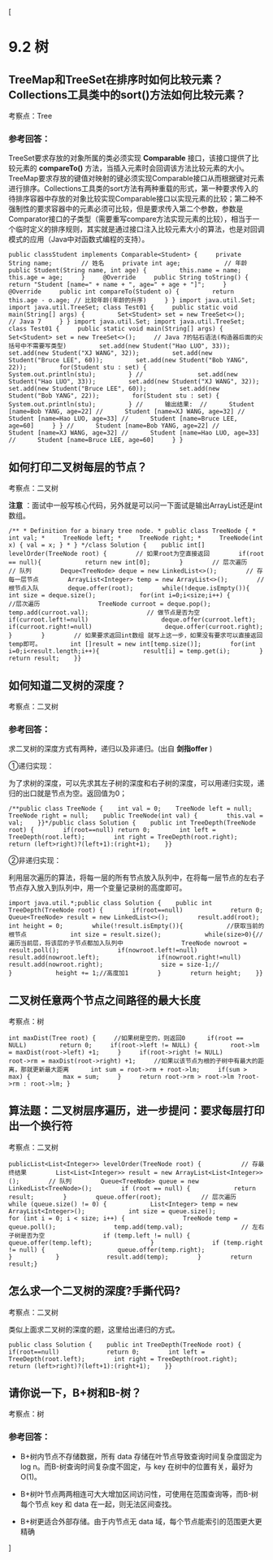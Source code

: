 [

#  9.2 树

##  TreeMap和TreeSet在排序时如何比较元素？Collections工具类中的sort()方法如何比较元素？

考察点：Tree

###  参考回答：

TreeSet要求存放的对象所属的类必须实现 **Comparable** 接口，该接口提供了比较元素的 **compareTo()**
方法，当插入元素时会回调该方法比较元素的大小。TreeMap要求存放的键值对映射的键必须实现Comparable接口从而根据键对元素进行排序。Collections工具类的sort方法有两种重载的形式，第一种要求传入的待排序容器中存放的对象比较实现Comparable接口以实现元素的比较；第二种不强制性的要求容器中的元素必须可比较，但是要求传入第二个参数，参数是Comparator接口的子类型（需要重写compare方法实现元素的比较），相当于一个临时定义的排序规则，其实就是通过接口注入比较元素大小的算法，也是对回调模式的应用（Java中对函数式编程的支持）。

    
    
    public classStudent implements Comparable<Student> {     private String name;        // 姓名     private int age;            // 年龄     public Student(String name, int age) {         this.name = name;         this.age = age;     }     @Override     public String toString() {         return "Student [name=" + name + ", age=" + age + "]";     }     @Override     public int compareTo(Student o) {         return this.age - o.age; // 比较年龄(年龄的升序)     } } import java.util.Set; import java.util.TreeSet; class Test01 {     public static void main(String[] args) {         Set<Student> set = new TreeSet<>();     // Java 7     } } import java.util.Set; import java.util.TreeSet; class Test01 {     public static void main(String[] args) {         Set<Student> set = new TreeSet<>();     // Java 7的钻石语法(构造器后面的尖括号中不需要写类型)         set.add(new Student("Hao LUO", 33));         set.add(new Student("XJ WANG", 32));         set.add(new Student("Bruce LEE", 60));         set.add(new Student("Bob YANG", 22));         for(Student stu : set) {            System.out.println(stu);         } //               set.add(new Student("Hao LUO", 33));         set.add(new Student("XJ WANG", 32));         set.add(new Student("Bruce LEE", 60));         set.add(new Student("Bob YANG", 22));         for(Student stu : set) {              System.out.println(stu);         } //      输出结果:  //      Student [name=Bob YANG, age=22] //      Student [name=XJ WANG, age=32] //      Student [name=Hao LUO, age=33] //      Student [name=Bruce LEE, age=60]     } } //      Student [name=Bob YANG, age=22] //      Student [name=XJ WANG, age=32] //      Student [name=Hao LUO, age=33] //      Student [name=Bruce LEE, age=60]     } }

##  如何打印二叉树每层的节点？

考察点：二叉树

 **注意** ：面试中一般写核心代码，另外就是可以问一下面试是输出ArrayList还是int数组。

    
    
    /** * Definition for a binary tree node. * public class TreeNode { *     int val; *     TreeNode left; *     TreeNode right; *     TreeNode(int x) { val = x; } * } */class Solution {    public int[] levelOrder(TreeNode root) {        // 如果root为空直接返回        if(root == null){            return new int[0];        }        // 层次遍历         // 队列        Deque<TreeNode> deque = new LinkedList<>();        // 存每一层节点        ArrayList<Integer> temp = new ArrayList<>();        // 根节点入队        deque.offer(root);        while(!deque.isEmpty()){            int size = deque.size();            for(int i=0;i<size;i++) {                //层次遍历                TreeNode curroot = deque.pop();                temp.add(curroot.val);                // 做节点是否为空                if(curroot.left!=null)                    deque.offer(curroot.left);                if(curroot.right!=null)                    deque.offer(curroot.right);            }        }        // 如果要求返回int数组 就写上这一步，如果没有要求可以直接返回temp即可。        int []result = new int[temp.size()];        for(int i=0;i<result.length;i++){            result[i] = temp.get(i);        }        return result;    }}

##  如何知道二叉树的深度？

考察点：二叉树

###  参考回答：

求二叉树的深度方式有两种，递归以及非递归。(出自 **剑指offer** )

①递归实现：

为了求树的深度，可以先求其左子树的深度和右子树的深度，可以用递归实现，递归的出口就是节点为空。返回值为0；

    
    
    /**public class TreeNode {    int val = 0;    TreeNode left = null;    TreeNode right = null;    public TreeNode(int val) {        this.val = val;    }}*/public class Solution {    public int TreeDepth(TreeNode root) {        if(root==null) return 0;        int left = TreeDepth(root.left);        int right = TreeDepth(root.right);        return (left>right)?(left+1):(right+1);    }}

②非递归实现：

利用层次遍历的算法，将每一层的所有节点放入队列中，在将每一层节点的左右子节点存入放入到队列中，用一个变量记录树的高度即可。

    
    
    import java.util.*;public class Solution {    public int TreeDepth(TreeNode root) {        if(root==null)             return 0;        Queue<TreeNode> result = new LinkedList<>();        result.add(root);        int height = 0;        while(!result.isEmpty()){            //获取当前的根节点            int size = result.size();            while(size>0){//遍历当前层，将该层的子节点都加入队列中                TreeNode nowroot = result.poll();                if(nowroot.left!=null)                     result.add(nowroot.left);                if(nowroot.right!=null)                     result.add(nowroot.right);                size = size-1;//            }            height += 1;//高度加1        }        return height;    }}

##  二叉树任意两个节点之间路径的最大长度

考察点：树

    
    
    int maxDist(Tree root) {     //如果树是空的，则返回0      if(root == NULL)         return 0;     if(root->left != NULL) {         root->lm = maxDist(root->left) +1;     }     if(root->right != NULL)         root->rm = maxDist(root->right) +1;     //如果以该节点为根的子树中有最大的距离，那就更新最大距离      int sum = root->rm + root->lm;     if(sum > max) {         max = sum;     }     return root->rm > root->lm ?root->rm : root->lm; }  

##  算法题：二叉树层序遍历，进一步提问：要求每层打印出一个换行符

考察点：二叉树

    
    
    publicList<List<Integer>> levelOrder(TreeNode root) {           // 存最终结果        List<List<Integer>> result = new ArrayList<List<Integer>>();        // 队列        Queue<TreeNode> queue = new LinkedList<TreeNode>();        if (root == null) {            return result;        }        queue.offer(root);           // 层次遍历        while (queue.size() != 0) {            List<Integer> temp = new ArrayList<Integer>();            int size = queue.size();            for (int i = 0; i < size; i++) {                TreeNode temp = queue.poll();                temp.add(temp.val);                // 左右子树是否为空                if (temp.left != null) {                    queue.offer(temp.left);                }                if (temp.right != null) {                    queue.offer(temp.right);                }            }             result.add(temp);        }        return result;}

##  怎么求一个二叉树的深度?手撕代码?

考察点：二叉树

类似上面求二叉树的深度的题，这里给出递归的方式。

    
    
    public class Solution {    public int TreeDepth(TreeNode root) {        if(root==null)             return 0;        int left = TreeDepth(root.left);        int right = TreeDepth(root.right);        return (left>right)?(left+1):(right+1);    }}

##  请你说一下，B+树和B-树？

考察点：树

###  参考回答：

  * B+树内节点不存储数据，所有 data 存储在叶节点导致查询时间复杂度固定为 log n。而B-树查询时间复杂度不固定，与 key 在树中的位置有关，最好为O(1)。 

  * B+树叶节点两两相连可大大增加区间访问性，可使用在范围查询等，而B-树每个节点 key 和 data 在一起，则无法区间查找。 

  * B+树更适合外部存储。由于内节点无 data 域，每个节点能索引的范围更大更精确 

]

